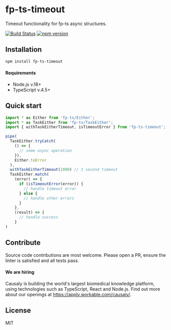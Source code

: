 # fp-ts-timeout

Timeout functionality for fp-ts async structures.

[![Build Status](https://github.com/causaly/fp-ts-timeout/actions/workflows/ci.yml/badge.svg)](https://github.com/causaly/fp-ts-timeout/actions/workflows/ci.yml) [![npm version](https://img.shields.io/npm/v/fp-ts-timeout.svg?color=0c0)](https://www.npmjs.com/package/fp-ts-timeout)

## Installation

```bash
npm install fp-ts-timeout
```

#### Requirements

- Node.js v.18+
- TypeScript v.4.5+

## Quick start

```typescript
import * as Either from 'fp-ts/Either';
import * as TaskEither from 'fp-ts/TaskEither';
import { withTaskEitherTimeout, isTimeoutError } from 'fp-ts-timeout';

pipe(
  TaskEither.tryCatch(
    () => {
      // some async operation
    }),
    Either.toError
  ),
  withTaskEitherTimeout(1000) // 1 second timeout
  TaskEither.match(
    (error) => {
      if (isTimeoutError(error)) {
        // handle timeout error
      } else {
        // handle other errors
      }
    },
    (result) => {
      // handle success
    }
)
```

## Contribute

Source code contributions are most welcome. Please open a PR, ensure the linter is satisfied and all tests pass.

#### We are hiring

Causaly is building the world's largest biomedical knowledge platform, using technologies such as TypeScript, React and Node.js. Find out more about our openings at https://apply.workable.com/causaly/.

## License

MIT
